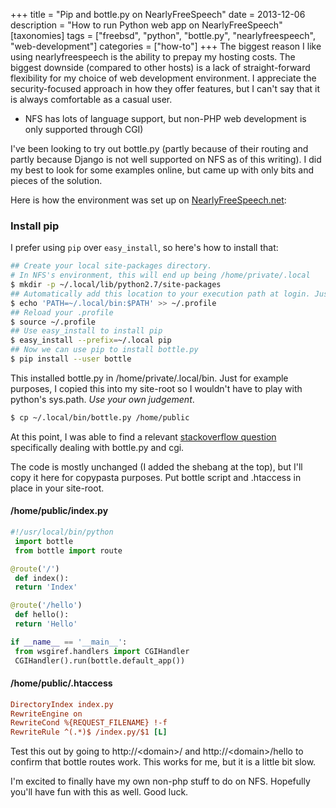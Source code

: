 +++
title = "Pip and bottle.py on NearlyFreeSpeech"
date = 2013-12-06
description = "How to run Python web app on NearlyFreeSpeech"
[taxonomies]
tags = ["freebsd", "python", "bottle.py", "nearlyfreespeech", "web-development"]
categories = ["how-to"]
+++
The biggest reason I like using nearlyfreespeech is the ability to prepay my hosting costs. The biggest downside (compared to other hosts) is a lack of straight-forward flexibility for my choice of web development environment. I appreciate the security-focused approach in how they offer features, but I can't say that it is always comfortable as a casual user.

* NFS has lots of language support, but non-PHP web development is only supported through CGI)

I've been looking to try out bottle.py (partly because of their routing and partly because Django is not well supported on NFS as of this writing). I did my best to look for some examples online, but came up with only bits and pieces of the solution.

Here is how the environment was set up on [NearlyFreeSpeech.net][nearlyfreespeech]:

### Install pip

I prefer using `pip` over `easy_install`, so here's how to install that:

```sh
## Create your local site-packages directory.
# In NFS's environment, this will end up being /home/private/.local
$ mkdir -p ~/.local/lib/python2.7/site-packages
## Automatically add this location to your execution path at login. Just for convenience.
$ echo 'PATH=~/.local/bin:$PATH' >> ~/.profile
## Reload your .profile
$ source ~/.profile
## Use easy_install to install pip
$ easy_install --prefix=~/.local pip
## Now we can use pip to install bottle.py
$ pip install --user bottle
```

This installed bottle.py in /home/private/.local/bin. Just for example
purposes, I copied this into my site-root so I wouldn't have to play with
python's sys.path. *Use your own judgement*.

```sh
$ cp ~/.local/bin/bottle.py /home/public
```

At this point, I was able to find a relevant [stackoverflow question][stackoverflow] specifically dealing with bottle.py and cgi.

The code is mostly unchanged (I added the shebang at the top), but I'll copy it here for copypasta purposes. Put bottle script and .htaccess in place in your site-root.

#### /home/public/index.py

```python
#!/usr/local/bin/python
 import bottle
 from bottle import route

@route('/')
 def index():
 return 'Index'

@route('/hello')
 def hello():
 return 'Hello'

if __name__ == '__main__':
 from wsgiref.handlers import CGIHandler
 CGIHandler().run(bottle.default_app())
```

#### /home/public/.htaccess

```cfg
DirectoryIndex index.py
RewriteEngine on
RewriteCond %{REQUEST_FILENAME} !-f
RewriteRule ^(.*)$ /index.py/$1 [L]
```

Test this out by going to http://\<domain\>/ and http://\<domain\>/hello to confirm that bottle routes work. This works for me, but it is a little bit slow.

I'm excited to finally have my own non-php stuff to do on NFS. Hopefully you'll have fun with this as well.
Good luck.

[nearlyfreespeech]: http://www.nearlyfreespeech.net/
[stackoverflow]: http://stackoverflow.com/questions/2664350/problems-with-routing-urls-using-cgi-and-bottle-py
